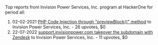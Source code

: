 Top reports from Invision Power Services, Inc. program at HackerOne for period all:

1. 02-02-2021 [PHP Code Injection through "previewBlock()" method](https://hackerone.com/reports/1092574) to Invision Power Services, Inc. - 26 upvotes, $0
2. 22-07-2022 [support.invisionpower.com takeover the subdomain with Zendesk](https://hackerone.com/reports/1646554) to Invision Power Services, Inc. - 11 upvotes, $0
